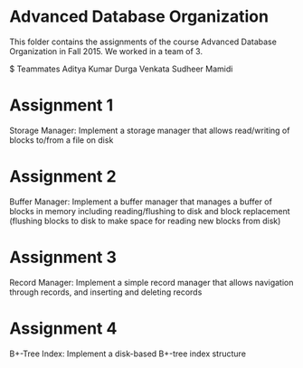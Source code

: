 # Advanced Database Organization

This folder contains the assignments of the course Advanced Database Organization in Fall 2015. We worked in a team of 3.

$ Teammates
Aditya Kumar
Durga Venkata Sudheer Mamidi

# Assignment 1 
Storage Manager: Implement a storage manager that allows read/writing of blocks to/from a file on disk

# Assignment 2
Buffer Manager: Implement a buffer manager that manages a buffer of blocks in memory including reading/flushing to disk and block replacement (flushing blocks to disk to make space for reading new blocks from disk)

# Assignment 3 
Record Manager: Implement a simple record manager that allows navigation through records, and inserting and deleting records

# Assignment 4 
B+-Tree Index: Implement a disk-based B+-tree index structure